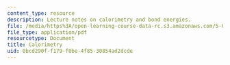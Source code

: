 ```yaml
---
content_type: resource
description: Lecture notes on calorimetry and bond energies.
file: /media/https%3A/open-learning-course-data-rc.s3.amazonaws.com/5-60-thermodynamics-kinetics-spring-2008/0bcd290ff179f0be4f8530854ad2dcde_5_60_lecture7.pdf
file_type: application/pdf
resourcetype: Document
title: Calorimetry
uid: 0bcd290f-f179-f0be-4f85-30854ad2dcde
---
```

